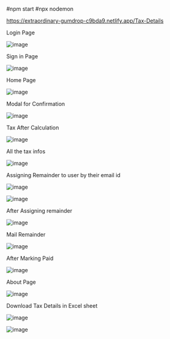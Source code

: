 #npm start
#npx nodemon

https://extraordinary-gumdrop-c9bda9.netlify.app/Tax-Details

Login Page

![image](https://user-images.githubusercontent.com/97835784/219099082-bb4ee722-12df-4219-b8a4-6fe7697387fd.png)

Sign in Page

![image](https://user-images.githubusercontent.com/97835784/219099219-de56cc4b-8af6-4e9c-ad89-b77fd9a6f866.png)

Home Page

![image](https://user-images.githubusercontent.com/97835784/219100100-d90c8932-dc3f-409d-a269-c6150a27175c.png)

Modal for Confirmation 

![image](https://user-images.githubusercontent.com/97835784/219100249-6918348c-4f1d-4906-b40f-35480cd824a3.png)

Tax After Calculation

![image](https://user-images.githubusercontent.com/97835784/219100387-abfce6d1-06b6-442c-b509-af1cabc90b14.png)

All the tax infos

![image](https://user-images.githubusercontent.com/97835784/219105484-71246e6a-1e20-453b-a6ac-158320ea9e85.png)

Assigning Remainder to user by their email id

![image](https://user-images.githubusercontent.com/97835784/219105859-7ed7c7bf-f021-4126-9bc0-7e2ec26697fe.png)

![image](https://user-images.githubusercontent.com/97835784/219105905-cf4ddce4-e23b-4815-9532-c6dec04967a3.png)

After Assigning remainder 

![image](https://user-images.githubusercontent.com/97835784/219106062-16c64750-113d-45e8-8441-51912ebdaac8.png)

Mail Remainder

![image](https://user-images.githubusercontent.com/97835784/219107072-d5ec63df-f869-438d-9d59-47fb9676aa4c.png)

After Marking Paid

![image](https://user-images.githubusercontent.com/97835784/219106161-cab05dfe-9aea-4ef1-919d-071a273e75a1.png)

About Page

![image](https://user-images.githubusercontent.com/97835784/219106272-82ca6436-c977-4af9-81cf-565b6e835441.png)

Download Tax Details in Excel sheet

![image](https://user-images.githubusercontent.com/97835784/219106619-26d9b0ed-4236-4c95-aeaf-69ab5fa725b2.png)


![image](https://user-images.githubusercontent.com/97835784/219106512-3d4f56e3-44d3-4dcc-a227-7c0afaecf7aa.png)


